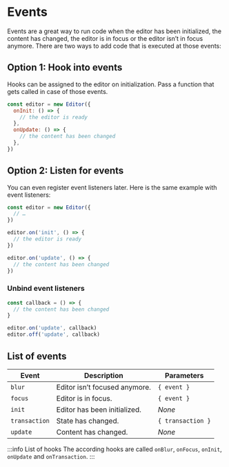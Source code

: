 # Events
Events are a great way to run code when the editor has been initialized, the content has changed, the editor is in focus or the editor isn’t in focus anymore. There are two ways to add code that is executed at those events:

## Option 1: Hook into events
Hooks can be assigned to the editor on initialization. Pass a function that gets called in case of those events.

```js
const editor = new Editor({
  onInit: () => {
    // the editor is ready
  },
  onUpdate: () => {
    // the content has been changed
  },
})
```

## Option 2: Listen for events
You can even register event listeners later. Here is the same example with event listeners:

```js
const editor = new Editor({
  // …
})

editor.on('init', () => {
  // the editor is ready
})

editor.on('update', () => {
  // the content has been changed
})
```

### Unbind event listeners

```js
const callback = () => {
  // the content has been changed
}

editor.on('update', callback)
editor.off('update', callback)
```

## List of events
| Event         | Description                   | Parameters        |
| ------------- | ----------------------------- | ----------------- |
| `blur`        | Editor isn’t focused anymore. | `{ event }`       |
| `focus`       | Editor is in focus.           | `{ event }`       |
| `init`        | Editor has been initialized.  | *None*            |
| `transaction` | State has changed.            | `{ transaction }` |
| `update`      | Content has changed.          | *None*            |

:::info List of hooks
The according hooks are called `onBlur`, `onFocus`, `onInit`, `onUpdate` and `onTransaction`.
:::
